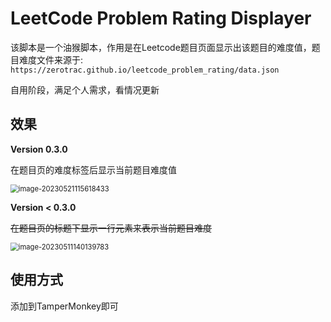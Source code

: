# LeetCode Problem Rating Displayer

该脚本是一个油猴脚本，作用是在Leetcode题目页面显示出该题目的难度值，题目难度文件来源于: `https://zerotrac.github.io/leetcode_problem_rating/data.json`

自用阶段，满足个人需求，看情况更新

## 效果

**Version 0.3.0**

在题目页的难度标签后显示当前题目难度值

<img src="https://expicture.oss-cn-beijing.aliyuncs.com/img/202305211156406.png" alt="image-20230521115618433" style="zoom:80%;" />

**Version < 0.3.0**

~~在题目页的标题下显示一行元素来表示当前题目难度~~

<img src="https://expicture.oss-cn-beijing.aliyuncs.com/img/202305111401240.png" alt="image-20230511140139783" style="zoom:80%;" />


## 使用方式

添加到TamperMonkey即可